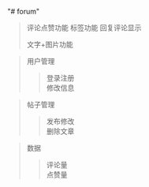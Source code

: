 "# forum" 

>评论点赞功能 
>标签功能
>回复评论显示
>
>文字+图片功能
>

>用户管理
>>登录注册   
>>修改信息



>帖子管理
>>发布修改  
>>删除文章  


>数据  
>>评论量  
>>点赞量



